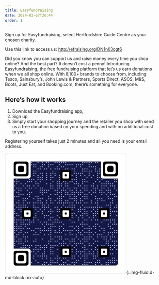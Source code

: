 ```yaml
---
title: Easyfundraising
date: 2024-02-07T20:44
order: 1
---
```

Sign up for Easyfundraising, select Hertfordshire Guide Centre as your chosen charity.

Use this link to access us: <http://efraising.org/DN1n03cgt6>

Did you know you can support us and raise money every time you shop online? And the best part? It doesn’t cost a penny! Introducing Easyfundraising, the free fundraising platform that let’s us earn donations when we all shop online. With 8,100+ brands to choose from, including Tesco, Sainsbury’s, John Lewis & Partners, Sports Direct, ASOS, M&S, Boots, Just Eat, and Booking.com, there’s something for everyone.

## Here’s how it works

1. Download the Easyfundraising app,
2. Sign up,
3. Simply start your shopping journey and the retailer you shop with send us a free donation based on your spending and with no additional cost to you.

Registering yourself takes just 2 minutes and all you need is your email address.

![QR code for easyfundraising](/assets/images/2025/03/easyfundraising-QR.webp){:.img-fluid.d-md-block.mx-auto}
